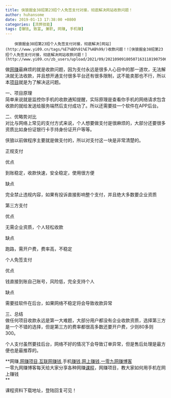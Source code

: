 ```yaml
---
title: 侠狼掘金38招第23招个人免签支付对接，彻底解决网站收款问题！
author: huhansome
date: 2019-01-13 17:38:00 +0800
categories: [流弊技能]
tags: [赚钱, 致富, 兼职, 网赚, 手机赚]
---
```



        侠狼掘金38招第23招个人免签支付对接，彻底解决[网站](http://www.yi09.cn/tags/%E7%BD%91%E7%AB%99/)收款问题！![侠狼掘金38招第23招个人免签支付对接，彻底解决网站收款问题！](http://www.yi09.cn/zb_users/upload/2021/09/20210909180507163118190750669.png)

做[网赚](http://www.yi09.cn/tags/%E7%BD%91%E8%B5%9A/)最麻烦的就是收款问题，因为支付永远是很多人心目中的那一道坎，无法解决就无法收款，并且想开通支付很多平台还有很多限制，这不能卖那也不行，所以本[项目](http://www.yi09.cn/tags/%E9%A1%B9%E7%9B%AE/)就是为了解决这问题。

一、项目原理  
简单来说就是监控你手机的收款通知提醒，实际原理是查看你手机的网络请求包含收款的就给发送给服务端然后支付成功了。所以还需要挂一个软件在APP后台。

二、优略势对比  
对比与网络上常见的支付方式来说，个人想要做支付是很麻烦的，大部分还要很多资质比如身份证银行卡手持身份证开户等等。

侠狼以前做程序主要就是做支付的，所以对支付这一块是非常清楚的。

正规支付

优点

到账稳定，收款快速，安全稳定，使用很方便

缺点

完全禁止违规内容，如果有投诉直接影响整个支付，并且绝大多数要企业资质

第三方支付

优点

无需企业资质，个人轻松收款

缺点

跑路，需开户费，费率高，不稳定

个人免签支付

优点

钱直接到账自己账号，风险低，完全支持个人

缺点

需要挂软件在后台，如果网络不稳定将会导致收款异常

三、总结  
做任何项目收款永远是第一大难题，大部分用户都没有企业收款资质，选择第三方是一个不错的选择，但是第三方的费率都很高多数还要开户费，少则80多则300。

个人支付虽然要挂后台，网络不好的情况下会导致订单异常，但是售后处理是最方便也是最推荐的。

  

**网赚,[网赚项目](http://www.yi09.cn/tags/%E7%BD%91%E8%B5%9A%E9%A1%B9%E7%9B%AE/),[互联网赚钱](http://www.yi09.cn/tags/%E4%BA%92%E8%81%94%E7%BD%91%E8%B5%9A%E9%92%B1/),手机[赚钱](http://www.yi09.cn/tags/%E8%B5%9A%E9%92%B1/),[网上赚钱](http://www.yi09.cn/tags/%E7%BD%91%E4%B8%8A%E8%B5%9A%E9%92%B1/),[一零九网赚博客](http://www.yi09.cn/tags/%E4%B8%80%E9%9B%B6%E4%B9%9D%E7%BD%91%E8%B5%9A%E5%8D%9A%E5%AE%A2/)  
一零九网赚博客每天给大家分享各种网赚[课程](http://www.yi09.cn/tags/%E8%AF%BE%E7%A8%8B/)，网赚项目，教大家如何用手机在网上赚钱  
**  
  
  

课程资料下载地址，登陆回复可见！

